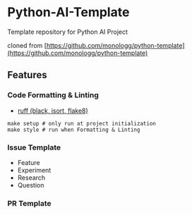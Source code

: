 # Python-AI-Template

Template repository for Python AI Project

cloned from [https://github.com/monologg/python-template](https://github.com/monologg/python-template)

## Features

### Code Formatting & Linting

- [ruff (black, isort, flake8)](https://github.com/astral-sh/ruff)

```
make setup # only run at project initialization
make style # run when Formatting & Linting
```

### Issue Template

- Feature
- Experiment
- Research
- Question

### PR Template

